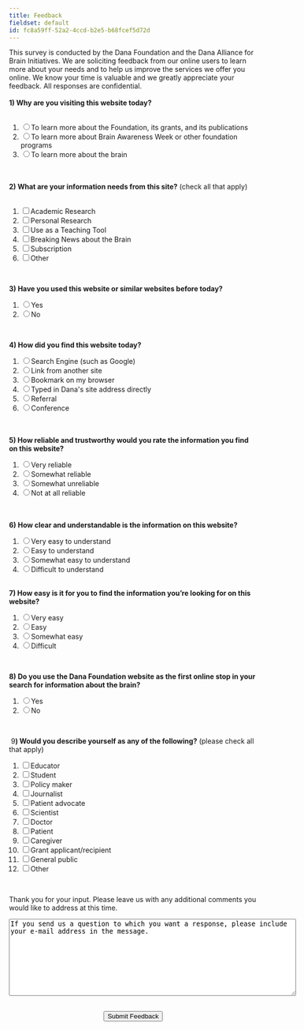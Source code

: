 ```yaml
---
title: Feedback
fieldset: default
id: fc8a59ff-52a2-4ccd-b2e5-b68fcef5d72d
---
```

<div id=""> <div id="ctl00_ContentPlaceHolder1_fbFeedBack" class="feedback"> <div id="ctl00_ContentPlaceHolder1_fbFeedBack_content" class="design_content design_mode_entry" contenteditable="false" onmouseover="try{ Ektron.FormBlock.setState('__ekFormState_ctl00_ContentPlaceHolder1_fbFeedBack', 'in') }catch(ex){}" onmouseout="try{ Ektron.FormBlock.setState('__ekFormState_ctl00_ContentPlaceHolder1_fbFeedBack', 'out') }catch(ex){}"> <input type="hidden" id="__ekFormId_ctl00_ContentPlaceHolder1_fbFeedBack" name="__ekFormId_ctl00_ContentPlaceHolder1_fbFeedBack" value="82787"> <input type="hidden" id="__ekFormState_ctl00_ContentPlaceHolder1_fbFeedBack" name="__ekFormState_ctl00_ContentPlaceHolder1_fbFeedBack" value="out"> <input type="hidden" id="ApplicationAPI82787" name="ApplicationAPI82787" value=""> <input type="hidden" name="EktFormId" value="82787"> <input type="hidden" name="EktFormTitle" value="Website Feedback"> <input type="hidden" name="EktFormDescription" value=""> <input type="hidden" name="EktFormLang" value="1033"> <input type="hidden" name="EktFormPublishDate" value="1/29/2018 3:35:16 PM"> <div>This survey is conducted by the Dana Foundation and the Dana Alliance for Brain Initiatives. We are soliciting feedback from our online users to learn more about your needs and to help us improve the services we offer you online. We know your time is valuable and we greatly appreciate your feedback. All responses are confidential.</div> <div>&nbsp;</div> <div><strong>1) Why are you visiting this website today?</strong></div> <div>&nbsp;</div> <div><ektdesignns_choices name="whyvisit" ektdesignns_nodetype="element" title="Why are you visiting this website today?" ektdesignns_caption="Why are you visiting this website today?" ektdesignns_name="whyvisit" id="whyvisit"><ol contenteditable="false" unselectable="on" class="design_list_vertical" ektdesignns_maxoccurs="1" ektdesignns_minoccurs="1" ektdesignns_validation="choice-req" onblur="design_validate_choice(1, -1, this, 'Options are required.')" onkeypress="design_validate_choice(1, -1, this, 'Options are required.')" onclick="design_validate_choice(1, -1, this, 'Options are required.')" title="Why are you visiting this website today?"> <li><input type="radio" ektdesignns_nodetype="item" name="whyvisit" id="ID0EDB" value="foundation"><label for="ID0EDB">To learn more about the Foundation, its grants, and its publications</label></li> <li><input type="radio" ektdesignns_nodetype="item" name="whyvisit" id="ID0EPB" value="BAW/other"><label for="ID0EPB">To learn more about Brain Awareness Week or other foundation programs</label></li> <li><input type="radio" ektdesignns_nodetype="item" name="whyvisit" id="ID0E2B" value="brain"><label for="ID0E2B">To learn more about the brain</label></li> </ol> &nbsp;&nbsp;&nbsp;&nbsp;&nbsp;&nbsp;&nbsp;&nbsp;&nbsp;&nbsp;&nbsp;&nbsp;&nbsp;&nbsp;&nbsp;</ektdesignns_choices> </div> <div>&nbsp;</div> <div><strong>2) What are your information needs from this site?</strong> (check all that apply)</div> <div>&nbsp;</div> <ektdesignns_checklist name="needs" ektdesignns_nodetype="element" title="What are your information needs from this site?" ektdesignns_caption="What are your information needs from this site?" ektdesignns_name="needs" id="needs"><ol contenteditable="false" unselectable="on" class="design_list_vertical" ektdesignns_maxoccurs="unbounded" ektdesignns_minoccurs="1" ektdesignns_validation="choice-req" onblur="design_validate_choice(1, -1, this, 'Options are required.')" onkeypress="design_validate_choice(1, -1, this, 'Options are required.')" onclick="design_validate_choice(1, -1, this, 'Options are required.')" title="What are your information needs from this site?"> <li><input type="checkbox" ektdesignns_nodetype="item" name="needs" id="ID0EHD" value="academic research"><label for="ID0EHD">Academic Research</label></li> <li><input type="checkbox" ektdesignns_nodetype="item" name="needs" id="ID0ETD" value="personal research"><label for="ID0ETD">Personal Research</label></li> <li><input type="checkbox" ektdesignns_nodetype="item" name="needs" id="ID0E6D" value="teaching tool"><label for="ID0E6D">Use as a Teaching Tool</label></li> <li><input type="checkbox" ektdesignns_nodetype="item" name="needs" id="ID0ELE" value="breaking news"><label for="ID0ELE">Breaking News about the Brain</label></li> <li><input type="checkbox" ektdesignns_nodetype="item" name="needs" id="ID0EXE" value="subscription"><label for="ID0EXE">Subscription</label></li> <li><input type="checkbox" ektdesignns_nodetype="item" name="needs" id="ID0EDF" value="Other"><label for="ID0EDF">Other</label></li> </ol> &nbsp;</ektdesignns_checklist> <p><strong>3) Have you used this website or similar websites before today?</strong></p> <ektdesignns_choices name="haveused" ektdesignns_nodetype="element" title="Have you used this website or similar websites before today?" ektdesignns_caption="Have you used this website or similar websites before today?" ektdesignns_name="haveused" id="haveused"><ol contenteditable="false" unselectable="on" class="design_list_vertical" ektdesignns_maxoccurs="1" ektdesignns_minoccurs="1" ektdesignns_validation="choice-req" onblur="design_validate_choice(1, -1, this, 'Options are required.')" onkeypress="design_validate_choice(1, -1, this, 'Options are required.')" onclick="design_validate_choice(1, -1, this, 'Options are required.')" title="Have you used this website or similar websites before today?"> <li><input type="radio" ektdesignns_nodetype="item" name="haveused" id="ID0ELG" value="Yes"><label for="ID0ELG">Yes</label></li> <li><input type="radio" ektdesignns_nodetype="item" name="haveused" id="ID0EXG" value="No"><label for="ID0EXG">No</label></li> </ol> &nbsp;&nbsp;&nbsp;&nbsp;&nbsp;&nbsp;&nbsp;&nbsp;&nbsp;&nbsp;&nbsp;&nbsp;&nbsp;&nbsp;&nbsp;</ektdesignns_choices> <p><strong>4) How did you find this website today?</strong></p> <ektdesignns_choices name="howfind" ektdesignns_nodetype="element" title="How did you find this website today?" ektdesignns_caption="How did you find this website today?" ektdesignns_name="howfind" id="howfind"><ol contenteditable="false" unselectable="on" class="design_list_vertical design_validation_failed" ektdesignns_maxoccurs="1" ektdesignns_minoccurs="1" ektdesignns_validation="choice-req" onblur="design_validate_choice(1, -1, this, 'Options are required.')" onkeypress="design_validate_choice(1, -1, this, 'Options are required.')" onclick="design_validate_choice(1, -1, this, 'Options are required.')" title="How did you find this website today? Options are required."> <li><input type="radio" ektdesignns_nodetype="item" name="howfind" id="ID0EAAAC" value="search"><label for="ID0EAAAC">Search Engine (such as Google)</label></li> <li><input type="radio" ektdesignns_nodetype="item" name="howfind" id="ID0EMAAC" value="link"><label for="ID0EMAAC">Link from another site</label></li> <li><input type="radio" ektdesignns_nodetype="item" name="howfind" id="ID0EYAAC" value="bookmark"><label for="ID0EYAAC">Bookmark on my browser</label></li> <li><input type="radio" ektdesignns_nodetype="item" name="howfind" id="ID0EEBAC" value="address"><label for="ID0EEBAC">Typed in Dana's site address directly</label></li> <li><input type="radio" ektdesignns_nodetype="item" name="howfind" id="ID0EQBAC" value="referral"><label for="ID0EQBAC">Referral</label></li> <li><input type="radio" ektdesignns_nodetype="item" name="howfind" id="ID0E3BAC" value="conference"><label for="ID0E3BAC">Conference</label></li> </ol> &nbsp;&nbsp;&nbsp;&nbsp;&nbsp;&nbsp;&nbsp;&nbsp;&nbsp;&nbsp;&nbsp;&nbsp;&nbsp;&nbsp;&nbsp;</ektdesignns_choices> <div>&nbsp;</div> <div><strong>5) How reliable and trustworthy would you rate the information you find on this website?</strong></div> <div><ektdesignns_choices name="howreliable" ektdesignns_nodetype="element" title="How reliable and trustworth would you rate the information you find on this website?" ektdesignns_caption="How reliable and trustworth would you rate the information you find on this website?" ektdesignns_name="howreliable" id="howreliable"><ol contenteditable="false" unselectable="on" class="design_list_vertical" ektdesignns_maxoccurs="1" ektdesignns_minoccurs="1" ektdesignns_validation="choice-req" onblur="design_validate_choice(1, -1, this, 'Options are required.')" onkeypress="design_validate_choice(1, -1, this, 'Options are required.')" onclick="design_validate_choice(1, -1, this, 'Options are required.')" title="How reliable and trustworth would you rate the information you find on this website?"> <li><input type="radio" ektdesignns_nodetype="item" name="howreliable" id="ID0EGDAC" value="very"><label for="ID0EGDAC">Very reliable</label></li> <li><input type="radio" ektdesignns_nodetype="item" name="howreliable" id="ID0ESDAC" value="reliable"><label for="ID0ESDAC">Somewhat reliable</label></li> <li><input type="radio" ektdesignns_nodetype="item" name="howreliable" id="ID0E5DAC" value="unreliable"><label for="ID0E5DAC">Somewhat unreliable</label></li> <li><input type="radio" ektdesignns_nodetype="item" name="howreliable" id="ID0EKEAC" value="not"><label for="ID0EKEAC">Not at all reliable</label></li> </ol> &nbsp;&nbsp;&nbsp;&nbsp;&nbsp;&nbsp;&nbsp;&nbsp;&nbsp;&nbsp;&nbsp;&nbsp;&nbsp;&nbsp;&nbsp;</ektdesignns_choices> </div> <div>&nbsp;</div> <div><strong>6)&nbsp;</strong><span><strong>How clear and understandable is the information on this website?&nbsp;</strong></span></div> <p><span></span></p> <div><strong><ektdesignns_choices title="How clear and understandable is the information on this website? " ektdesignns_nodetype="element" id="info_understand" name="info_understand" ektdesignns_caption="How clear and understandable is the information on this website?" ektdesignns_name="info_understand" style="font-weight: normal;"><ol contenteditable="false" unselectable="on" class="design_list_vertical design_validation_failed" ektdesignns_maxoccurs="1" ektdesignns_minoccurs="1" ektdesignns_validation="choice-req" onblur="design_validate_choice(1, -1, this, 'Options are required.')" onkeypress="design_validate_choice(1, -1, this, 'Options are required.')" onclick="design_validate_choice(1, -1, this, 'Options are required.')" title="How clear and understandable is the information on this website? Options are required."> <li><input type="radio" ektdesignns_nodetype="item" name="info_understand" id="ID0E4FAC" value="very_easy"><label for="ID0E4FAC">Very easy to understand</label></li> <li><input type="radio" ektdesignns_nodetype="item" name="info_understand" id="ID0EIGAC" value="easy"><label for="ID0EIGAC">Easy to understand</label></li> <li><input type="radio" ektdesignns_nodetype="item" name="info_understand" id="ID0ETGAC" value="somewhat_easy"><label for="ID0ETGAC">Somewhat easy to understand</label></li> <li><input type="radio" ektdesignns_nodetype="item" name="info_understand" id="ID0E5GAC" value="difficult"><label for="ID0E5GAC">Difficult to understand</label></li> </ol> </ektdesignns_choices> <br></strong></div> <div><strong>7)&nbsp;</strong><span><strong>How easy is it for you to find the information you’re looking for on this website?&nbsp;</strong></span></div> <p><span></span></p> <div><strong><ektdesignns_choices title="How easy is it for you to find the information you’re looking for on this website? " ektdesignns_nodetype="element" id="info_find" name="info_find" ektdesignns_caption="How easy is it for you to find the information you’re looking for on this website?" ektdesignns_name="info_find" style="font-weight: normal;"><ol contenteditable="false" unselectable="on" class="design_list_vertical" ektdesignns_maxoccurs="1" ektdesignns_minoccurs="1" ektdesignns_validation="choice-req" onblur="design_validate_choice(1, -1, this, 'Options are required.')" onkeypress="design_validate_choice(1, -1, this, 'Options are required.')" onclick="design_validate_choice(1, -1, this, 'Options are required.')" title="How easy is it for you to find the information you’re looking for on this website? "> <li><input type="radio" ektdesignns_nodetype="item" name="info_find" id="ID0EQIAC" value="very_easy"><label for="ID0EQIAC">Very easy</label></li> <li><input type="radio" ektdesignns_nodetype="item" name="info_find" id="ID0E2IAC" value="easy"><label for="ID0E2IAC">Easy</label></li> <li><input type="radio" ektdesignns_nodetype="item" name="info_find" id="ID0EGJAC" value="somewhat_easy"><label for="ID0EGJAC">Somewhat easy</label></li> <li><input type="radio" ektdesignns_nodetype="item" name="info_find" id="ID0ERJAC" value="difficult"><label for="ID0ERJAC">Difficult</label></li> </ol> </ektdesignns_choices> <br></strong></div> <!-- <div><strong><br /></strong></div> <div><strong>6) How current and up-to-date would you rate the information you find on this website?</strong></div> <div>&#160;</div> <ektdesignns_choices name="howcurrent" ektdesignns_nodetype="element" title="How current and up-to-date would you rate the information you find on this website?" ektdesignns_caption="How current and up-to-date would you rate the information you find on this website?" ektdesignns_name="howcurrent" id="howcurrent"><ol contenteditable="false" unselectable="on" class="design_list_vertical" ektdesignns_maxoccurs="1" ektdesignns_minoccurs="1" ektdesignns_validation="choice-req" onblur="design_validate_choice(1, -1, this, 'Options are required.')" onkeypress="design_validate_choice(1, -1, this, 'Options are required.')" onclick="design_validate_choice(1, -1, this, 'Options are required.')" title="How current and up-to-date would you rate the information you find on this website?"> <li><input type="radio" ektdesignns_nodetype="item" name="howcurrent" id="ID0E6KAC" value="great" /><label for="ID0E6KAC" >Great breaking news</label></li> <li><input type="radio" ektdesignns_nodetype="item" name="howcurrent" id="ID0ELLAC" value="good" /><label for="ID0ELLAC" >Good breaking news</label></li> <li><input type="radio" ektdesignns_nodetype="item" name="howcurrent" id="ID0EXLAC" value="somewhat" /><label for="ID0EXLAC" >New to me, but not necessarily new to the world</label></li> <li><input type="radio" ektdesignns_nodetype="item" name="howcurrent" id="ID0EDMAC" value="old" /><label for="ID0EDMAC" >I read this all the last time I looked at your site</label></li> </ol> &#160;&#160;&#160;&#160;&#160;&#160;&#160;&#160;</ektdesignns_choices> --><p><strong>8) Do you use the Dana Foundation website as the first online stop in your search for information about the brain?</strong></p> <div><ektdesignns_choices name="firststop" ektdesignns_nodetype="element" title="Do you use the Dana website as the first online stop in your search for information about the brain?" ektdesignns_caption="Do you use the Dana website as the first online stop in your search for information about the brain?" ektdesignns_name="firststop" id="firststop"><ol contenteditable="false" unselectable="on" class="design_list_vertical" ektdesignns_maxoccurs="1" ektdesignns_minoccurs="1" ektdesignns_validation="choice-req" onblur="design_validate_choice(1, -1, this, 'Options are required.')" onkeypress="design_validate_choice(1, -1, this, 'Options are required.')" onclick="design_validate_choice(1, -1, this, 'Options are required.')" title="Do you use the Dana website as the first online stop in your search for information about the brain?"> <li><input type="radio" ektdesignns_nodetype="item" name="firststop" id="ID0E4KAC" value="Yes"><label for="ID0E4KAC">Yes</label></li> <li><input type="radio" ektdesignns_nodetype="item" name="firststop" id="ID0EJLAC" value="No"><label for="ID0EJLAC">No</label></li> </ol> &nbsp;&nbsp;&nbsp;&nbsp;&nbsp;&nbsp;&nbsp;&nbsp;&nbsp;&nbsp;&nbsp;&nbsp;&nbsp;&nbsp;&nbsp;</ektdesignns_choices> </div> <!--<div><strong>&#160;</strong></div> <div><strong>8) How important is it to you to be able to ask a question online to a professional connected with the Dana Foundation/Alliance?</strong></div> <div><strong><br /></strong></div> <div><ektdesignns_choices name="howimportant" ektdesignns_nodetype="element" title="How important is it to you to be able to ask a question online to a professional connected with the Dana Foundation/Alliance?" ektdesignns_caption="How important is it to you to be able to ask a question online to a professional connected with the Dana Foundation/Alliance?" ektdesignns_name="howimportant" id="howimportant"><ol contenteditable="false" unselectable="on" class="design_list_vertical" ektdesignns_maxoccurs="1" ektdesignns_minoccurs="1" ektdesignns_validation="choice-req" onblur="design_validate_choice(1, -1, this, 'Options are required.')" onkeypress="design_validate_choice(1, -1, this, 'Options are required.')" onclick="design_validate_choice(1, -1, this, 'Options are required.')" title="How important is it to you to be able to ask a question online to a professional connected with the Dana Foundation/Alliance?"> <li><input type="radio" ektdesignns_nodetype="item" name="howimportant" id="ID0E3NAC" value="extremely" /><label for="ID0E3NAC" >Extremely important</label></li> <li><input type="radio" ektdesignns_nodetype="item" name="howimportant" id="ID0EIOAC" value="important" /><label for="ID0EIOAC" >Somewhat important</label></li> <li><input type="radio" ektdesignns_nodetype="item" name="howimportant" id="ID0EUOAC" value="unimportant" /><label for="ID0EUOAC" >Somewhat unimportant</label></li> <li><input type="radio" ektdesignns_nodetype="item" name="howimportant" id="ID0EAPAC" value="not" /><label for="ID0EAPAC" >Not important at all</label></li> </ol> &#160;&#160;&#160;</ektdesignns_choices> </div> <div>&#160;</div> <div><strong>9) How important is it to you to be able to ask a question online to a professional?</strong></div> <div>&#160;</div> <ektdesignns_choices name="howhelpful" ektdesignns_nodetype="element" title="How important is it to you to be able to ask a question online to a professional?" ektdesignns_caption="How important is it to you to be able to ask a question online to a professional?" ektdesignns_name="howhelpful" id="howhelpful"><ol contenteditable="false" unselectable="on" class="design_list_vertical" ektdesignns_maxoccurs="1" ektdesignns_minoccurs="1" ektdesignns_validation="choice-req" onblur="design_validate_choice(1, -1, this, 'Options are required.')" onkeypress="design_validate_choice(1, -1, this, 'Options are required.')" onclick="design_validate_choice(1, -1, this, 'Options are required.')" title="How important is it to you to be able to ask a question online to a professional?"> <li><input type="radio" ektdesignns_nodetype="item" name="howhelpful" id="ID0E6AAE" value="very" /><label for="ID0E6AAE" >Very helpful</label></li> <li><input type="radio" ektdesignns_nodetype="item" name="howhelpful" id="ID0ELBAE" value="helpful" /><label for="ID0ELBAE" >Helpful</label></li> <li><input type="radio" ektdesignns_nodetype="item" name="howhelpful" id="ID0EXBAE" value="somewhat" /><label for="ID0EXBAE" >Somewhat helpful</label></li> <li><input type="radio" ektdesignns_nodetype="item" name="howhelpful" id="ID0EDCAE" value="not" /><label for="ID0EDCAE" >Not at all helpful</label></li> </ol> &#160;&#160;&#160;</ektdesignns_choices>--><p>&nbsp;9<strong>) Would you describe yourself as any of the following?</strong> (please check all that apply)</p> <ektdesignns_checklist name="howdescribe" ektdesignns_nodetype="element" title="Would you describe yourself as any of the following?" ektdesignns_caption="Would you describe yourself as any of the following?" ektdesignns_name="howdescribe" id="howdescribe"><ol contenteditable="false" unselectable="on" class="design_list_vertical" ektdesignns_maxoccurs="unbounded" ektdesignns_minoccurs="1" ektdesignns_validation="choice-req" onblur="design_validate_choice(1, -1, this, 'Options are required.')" onkeypress="design_validate_choice(1, -1, this, 'Options are required.')" onclick="design_validate_choice(1, -1, this, 'Options are required.')" title="Would you describe yourself as any of the following?"> <li><input type="checkbox" ektdesignns_nodetype="item" name="howdescribe" id="ID0EUMAC" value="educator"><label for="ID0EUMAC">Educator</label></li> <li><input type="checkbox" ektdesignns_nodetype="item" name="howdescribe" id="ID0EANAC" value="student"><label for="ID0EANAC">Student</label></li> <li><input type="checkbox" ektdesignns_nodetype="item" name="howdescribe" id="ID0EMNAC" value="policymaker"><label for="ID0EMNAC">Policy maker</label></li> <li><input type="checkbox" ektdesignns_nodetype="item" name="howdescribe" id="ID0EYNAC" value="journalist"><label for="ID0EYNAC">Journalist</label></li> <li><input type="checkbox" ektdesignns_nodetype="item" name="howdescribe" id="ID0EEOAC" value="advocate"><label for="ID0EEOAC">Patient advocate</label></li> <li><input type="checkbox" ektdesignns_nodetype="item" name="howdescribe" id="ID0EQOAC" value="scientist"><label for="ID0EQOAC">Scientist</label></li> <li><input type="checkbox" ektdesignns_nodetype="item" name="howdescribe" id="ID0E3OAC" value="doctor"><label for="ID0E3OAC">Doctor</label></li> <li><input type="checkbox" ektdesignns_nodetype="item" name="howdescribe" id="ID0EIPAC" value="patient"><label for="ID0EIPAC">Patient</label></li> <li><input type="checkbox" ektdesignns_nodetype="item" name="howdescribe" id="ID0EUPAC" value="caregiver"><label for="ID0EUPAC">Caregiver</label></li> <li><input type="checkbox" ektdesignns_nodetype="item" name="howdescribe" id="ID0EBAAE" value="applicant"><label for="ID0EBAAE">Grant applicant/recipient</label></li> <li><input type="checkbox" ektdesignns_nodetype="item" name="howdescribe" id="ID0ENAAE" value="public"><label for="ID0ENAAE">General public</label></li> <li><input type="checkbox" ektdesignns_nodetype="item" name="howdescribe" id="ID0EZAAE" value="other"><label for="ID0EZAAE">Other</label></li> </ol> &nbsp;&nbsp;&nbsp;&nbsp;&nbsp;&nbsp;&nbsp;&nbsp;&nbsp;&nbsp;&nbsp;&nbsp;&nbsp;</ektdesignns_checklist> <!-- <p><strong>11) Please indicate your gender.</strong></p> <ektdesignns_choices name="Gender" ektdesignns_nodetype="element" title="Please indicate your gender." ektdesignns_caption="Please indicate your gender." ektdesignns_name="gender" id="gender"><ol contenteditable="false" ektdesignns_validation="choice-req" ektdesignns_maxoccurs="1" ektdesignns_minoccurs="1" unselectable="on" onclick="design_validate_choice(1, -1, this, 'Options are required.')" title="Please indicate your gender." onblur="design_validate_choice(1, -1, this, 'Options are required.')" class="design_list_vertical"> <li><input type="radio" ektdesignns_nodetype="item" name="gender" value="female" title="Female" id="ID0E6IAE" /><label for="ID0E6IAE">Female</label></li> <li><input type="radio" ektdesignns_nodetype="item" name="gender" value="male" title="Male" id="ID0EMJAE" /><label for="ID0EMJAE">Male</label></li> </ol> &#160;&#160;&#160;&#160;&#160;&#160;&#160;&#160;&#160;</ektdesignns_choices> --><!-- <p><strong>12) Please indicate your age.</strong></p> <ektdesignns_choices name="Age" ektdesignns_nodetype="element" title="Please indicate your age." ektdesignns_caption="Please indicate your age." ektdesignns_name="Age" id="Age"><ol contenteditable="false" ektdesignns_validation="choice-req" ektdesignns_maxoccurs="1" ektdesignns_minoccurs="1" unselectable="on" onclick="design_validate_choice(1, -1, this, 'Options are required.')" title="Please indicate your age." onblur="design_validate_choice(1, -1, this, 'Options are required.')" class="design_list_vertical"> <li><input type="radio" ektdesignns_nodetype="item" name="Age" value="under18" title="Under 18" id="ID0EXKAE" /><label for="ID0EXKAE">Under 18</label></li> <li><input type="radio" ektdesignns_nodetype="item" name="Age" value="from19" title="19-29" id="ID0EELAE" /><label for="ID0EELAE">19-29</label></li> <li><input type="radio" ektdesignns_nodetype="item" name="Age" value="from30" title="30-50" id="ID0ERLAE" /><label for="ID0ERLAE">30-50</label></li> <li><input type="radio" ektdesignns_nodetype="item" name="Age" value="from50" title="50+" id="ID0E5LAE" /><label for="ID0E5LAE">50+</label></li> </ol> &#160;&#160;&#160;&#160;&#160;&#160;&#160;&#160;&#160;</ektdesignns_choices> --><p>Thank you for your input. Please leave us with any additional comments you would like to address at this time.</p> <div><textarea ektdesignns_name="commnets" ektdesignns_caption="Additional Comments" ektdesignns_nodetype="element" name="commnets" title="Additional Comments" id="commnets" cols="70" rows="10" class="design_textfield">If you send us a question to which you want a response, please include your e-mail address in the message. </textarea> &nbsp;</div> <p align="center"><input type="submit" name="btnsubmit" value="Submit Feedback"></p> <p align="center">&nbsp;</p> <p align="center">&nbsp;</p><script type="text/javascript" language="javascript"> <!-- function EkFmValidate(formObj) { var strError=''; var e=null; if ("object" == typeof Ektron && Ektron && Ektron.SmartForm && "function" == typeof Ektron.SmartForm.onsubmitForm) { return Ektron.SmartForm.onsubmitForm(formObj); } if (strError=='' && 'function' == typeof design_validateHtmlForm) { e = design_validateHtmlForm(formObj); if (e) { strError = e.title; } } if (strError==''){return true;} else { alert(strError); if ('function' == typeof e.scrollIntoView || 'object' == typeof e.scrollIntoView) e.scrollIntoView(); if ('function' == typeof design_canElementReceiveFocus) { if (design_canElementReceiveFocus(e)) e.focus(); } else { e.focus(); } return false; } } // --> </script> </div> <script id="EktronScriptBlocklqqoq" type="text/javascript"> Ektron.ready(function(event, eventName){ var settings = { srcPath: "/WorkArea/ContentDesigner/" , skinPath: "/WorkArea/csslib/ContentDesigner/" , editorSkinPath: "/WorkArea/csslib/Editor/" , langType: 1033 , localizedStrings: { stdOK: "OK" , stdCancel: "Cancel" , mnuInsAbv: "Insert Above" , mnuInsBel: "Insert Below" , mnuDupl: "Duplicate" , mnuMvUp: "Move Up" , mnuMvDn: "Move Down" , mnuRem: "Remove" , sFld: "Field" , sInvFld: "At least one field is not valid. Please correct it and try again." , sShow: "Show" , sHide: "Hide" } }; try { var sf = Ektron.SmartForm.create("ctl00_ContentPlaceHolder1_fbFeedBack_content", settings); Ektron.SmartForm.instances["ctl00$ContentPlaceHolder1$fbFeedBack"] = sf; if (sf) sf.onload(); } catch (ex) { alert('Error initializing smart form: ' + ex.message); } }); </script><script id="EktronScriptBlockqqalv" type="text/javascript"> Ektron.ready(function(event, eventName){ Ektron.FormBlock.create( { id: "ctl00_ContentPlaceHolder1_fbFeedBack", formId: "82787", isPoll: false, isSmartForm: false, legacyValidationRules: 0, smartFormContainingElementName: "ctl00_ContentPlaceHolder1_fbFeedBack_content", formStateElementName: "__ekFormState_ctl00_ContentPlaceHolder1_fbFeedBack" }); }); </script><script id="EktronScriptBlocktysmn" type="text/javascript"> Ektron.ready(function(event, eventName){ Ektron.Controls.FormBlock.Utility.RedirectLink.init(); }); </script> </div> </div>
